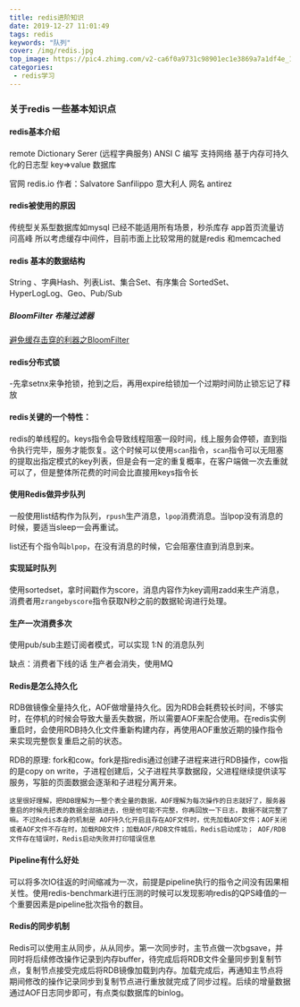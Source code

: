 ```yaml
---
title: redis进阶知识
date: 2019-12-27 11:01:49
tags: redis
keywords: "队列"
cover: /img/redis.jpg
top_image: https://pic4.zhimg.com/v2-ca6f0a9731c98901ec1e3869a7a1df4e_1200x500.jpg
categories:
 - redis学习
---
```


### 关于redis 一些基本知识点

#### redis基本介绍

remote Dictionary Serer (远程字典服务) ANSI C 编写 支持网络 基于内存可持久化的日志型 key=>value 数据库

官网 redis.io   作者：Salvatore Sanfilippo 意大利人 网名 antirez

#### redis被使用的原因

  传统型关系型数据库如mysql 已经不能适用所有场景，秒杀库存 app首页流量访问高峰  所以考虑缓存中间件，目前市面上比较常用的就是redis 和memcached 

#### redis 基本的数据结构

String 、字典Hash、列表List、集合Set、有序集合 SortedSet、 HyperLogLog、Geo、Pub/Sub

##### BloomFilter 布隆过滤器

[避免缓存击穿的利器之BloomFilter](https://link.zhihu.com/?target=https%3A//juejin.im/post/5db69365518825645656c0de)

#### redis分布式锁

-先拿setnx来争抢锁，抢到之后，再用expire给锁加一个过期时间防止锁忘记了释放

#### redis关键的一个特性：

redis的单线程的。keys指令会导致线程阻塞一段时间，线上服务会停顿，直到指令执行完毕，服务才能恢复。这个时候可以使用`scan`指令，`scan`指令可以无阻塞的提取出指定模式的key列表，但是会有一定的重复概率，在客户端做一次去重就可以了，但是整体所花费的时间会比直接用keys指令长

#### 使用Redis做异步队列

一般使用list结构作为队列，`rpush`生产消息，`lpop`消费消息。当lpop没有消息的时候，要适当sleep一会再重试。

list还有个指令叫`blpop`，在没有消息的时候，它会阻塞住直到消息到来。

#### 实现延时队列

使用sortedset，拿时间戳作为score，消息内容作为key调用zadd来生产消息，消费者用`zrangebyscore`指令获取N秒之前的数据轮询进行处理。

#### 生产一次消费多次

使用pub/sub主题订阅者模式，可以实现 1:N 的消息队列

缺点：消费者下线的话 生产者会消失，使用MQ

#### Redis是怎么持久化

RDB做镜像全量持久化，AOF做增量持久化。因为RDB会耗费较长时间，不够实时，在停机的时候会导致大量丢失数据，所以需要AOF来配合使用。在redis实例重启时，会使用RDB持久化文件重新构建内存，再使用AOF重放近期的操作指令来实现完整恢复重启之前的状态。

RDB的原理: fork和cow。fork是指redis通过创建子进程来进行RDB操作，cow指的是copy on write，子进程创建后，父子进程共享数据段，父进程继续提供读写服务，写脏的页面数据会逐渐和子进程分离开来。

```
这里很好理解，把RDB理解为一整个表全量的数据，AOF理解为每次操作的日志就好了，服务器重启的时候先把表的数据全部搞进去，但是他可能不完整，你再回放一下日志，数据不就完整了嘛。不过Redis本身的机制是 AOF持久化开启且存在AOF文件时，优先加载AOF文件；AOF关闭或者AOF文件不存在时，加载RDB文件；加载AOF/RDB文件城后，Redis启动成功； AOF/RDB文件存在错误时，Redis启动失败并打印错误信息
```

#### Pipeline有什么好处

可以将多次IO往返的时间缩减为一次，前提是pipeline执行的指令之间没有因果相关性。使用redis-benchmark进行压测的时候可以发现影响redis的QPS峰值的一个重要因素是pipeline批次指令的数目。

#### Redis的同步机制

Redis可以使用主从同步，从从同步。第一次同步时，主节点做一次bgsave，并同时将后续修改操作记录到内存buffer，待完成后将RDB文件全量同步到复制节点，复制节点接受完成后将RDB镜像加载到内存。加载完成后，再通知主节点将期间修改的操作记录同步到复制节点进行重放就完成了同步过程。后续的增量数据通过AOF日志同步即可，有点类似数据库的binlog。